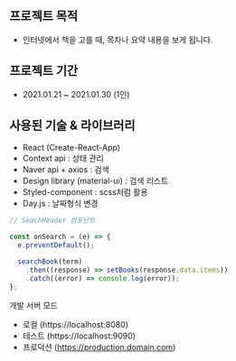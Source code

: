 ## 프로젝트 목적

- 인터넷에서 책을 고를 때, 목차나 요약 내용을 보게 됩니다.

## 프로젝트 기간 

- 2021.01.21 ~ 2021.01.30 (1인)

## 사용된 기술 & 라이브러리

- React (Create-React-App)
- Context api : 상태 관리
- Naver api + axios : 검색
- Design library (material-ui) : 검색 리스트
- Styled-component : scss처럼 활용
- Day.js : 날짜형식 변경

```js
// SeachHeader 컴포넌트

const onSearch = (e) => {
  e.preventDefault();

  searchBook(term)
    .then((response) => setBooks(response.data.items))
    .catch((error) => console.log(error));
};
```

개발 서버 모드

- 로컬 (https://localhost:8080)
- 테스트 (https://localhost:9090)
- 프로덕션 (https://production.domain.com)